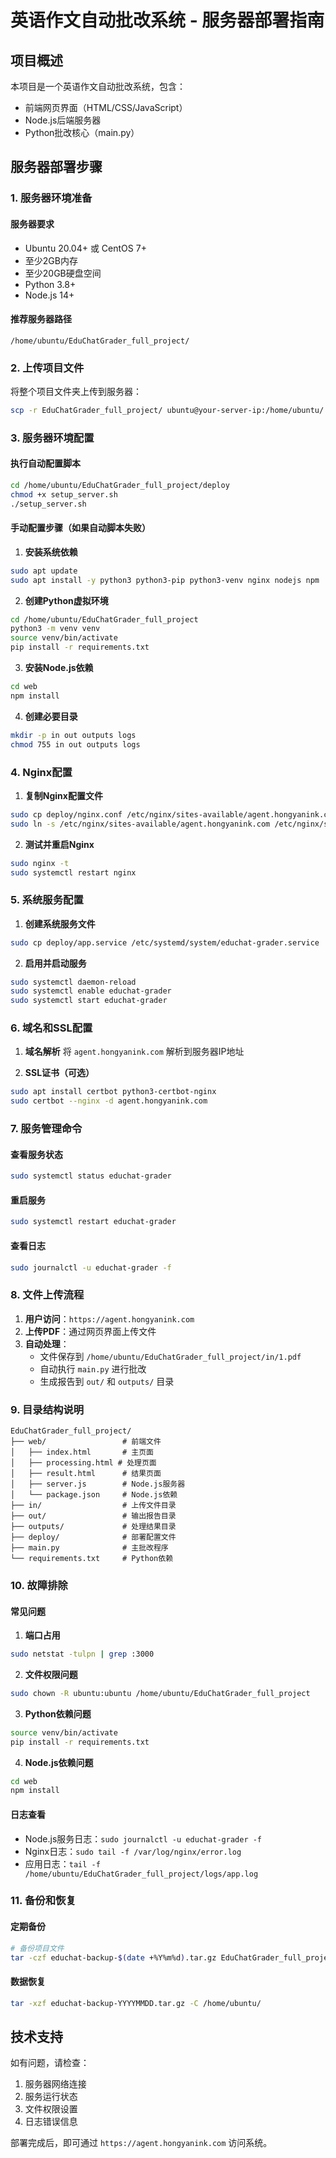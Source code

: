 # 英语作文自动批改系统 - 服务器部署指南

## 项目概述
本项目是一个英语作文自动批改系统，包含：
- 前端网页界面（HTML/CSS/JavaScript）
- Node.js后端服务器
- Python批改核心（main.py）

## 服务器部署步骤

### 1. 服务器环境准备

#### 服务器要求
- Ubuntu 20.04+ 或 CentOS 7+
- 至少2GB内存
- 至少20GB硬盘空间
- Python 3.8+
- Node.js 14+

#### 推荐服务器路径
```
/home/ubuntu/EduChatGrader_full_project/
```

### 2. 上传项目文件

将整个项目文件夹上传到服务器：
```bash
scp -r EduChatGrader_full_project/ ubuntu@your-server-ip:/home/ubuntu/
```

### 3. 服务器环境配置

#### 执行自动配置脚本
```bash
cd /home/ubuntu/EduChatGrader_full_project/deploy
chmod +x setup_server.sh
./setup_server.sh
```

#### 手动配置步骤（如果自动脚本失败）

1. **安装系统依赖**
```bash
sudo apt update
sudo apt install -y python3 python3-pip python3-venv nginx nodejs npm
```

2. **创建Python虚拟环境**
```bash
cd /home/ubuntu/EduChatGrader_full_project
python3 -m venv venv
source venv/bin/activate
pip install -r requirements.txt
```

3. **安装Node.js依赖**
```bash
cd web
npm install
```

4. **创建必要目录**
```bash
mkdir -p in out outputs logs
chmod 755 in out outputs logs
```

### 4. Nginx配置

1. **复制Nginx配置文件**
```bash
sudo cp deploy/nginx.conf /etc/nginx/sites-available/agent.hongyanink.com
sudo ln -s /etc/nginx/sites-available/agent.hongyanink.com /etc/nginx/sites-enabled/
```

2. **测试并重启Nginx**
```bash
sudo nginx -t
sudo systemctl restart nginx
```

### 5. 系统服务配置

1. **创建系统服务文件**
```bash
sudo cp deploy/app.service /etc/systemd/system/educhat-grader.service
```

2. **启用并启动服务**
```bash
sudo systemctl daemon-reload
sudo systemctl enable educhat-grader
sudo systemctl start educhat-grader
```

### 6. 域名和SSL配置

1. **域名解析**
将 `agent.hongyanink.com` 解析到服务器IP地址

2. **SSL证书（可选）**
```bash
sudo apt install certbot python3-certbot-nginx
sudo certbot --nginx -d agent.hongyanink.com
```

### 7. 服务管理命令

#### 查看服务状态
```bash
sudo systemctl status educhat-grader
```

#### 重启服务
```bash
sudo systemctl restart educhat-grader
```

#### 查看日志
```bash
sudo journalctl -u educhat-grader -f
```

### 8. 文件上传流程

1. **用户访问**：`https://agent.hongyanink.com`
2. **上传PDF**：通过网页界面上传文件
3. **自动处理**：
   - 文件保存到 `/home/ubuntu/EduChatGrader_full_project/in/1.pdf`
   - 自动执行 `main.py` 进行批改
   - 生成报告到 `out/` 和 `outputs/` 目录

### 9. 目录结构说明

```
EduChatGrader_full_project/
├── web/                 # 前端文件
│   ├── index.html       # 主页面
│   ├── processing.html # 处理页面
│   ├── result.html      # 结果页面
│   ├── server.js        # Node.js服务器
│   └── package.json     # Node.js依赖
├── in/                  # 上传文件目录
├── out/                 # 输出报告目录
├── outputs/             # 处理结果目录
├── deploy/              # 部署配置文件
├── main.py              # 主批改程序
└── requirements.txt     # Python依赖
```

### 10. 故障排除

#### 常见问题

1. **端口占用**
```bash
sudo netstat -tulpn | grep :3000
```

2. **文件权限问题**
```bash
sudo chown -R ubuntu:ubuntu /home/ubuntu/EduChatGrader_full_project
```

3. **Python依赖问题**
```bash
source venv/bin/activate
pip install -r requirements.txt
```

4. **Node.js依赖问题**
```bash
cd web
npm install
```

#### 日志查看
- Node.js服务日志：`sudo journalctl -u educhat-grader -f`
- Nginx日志：`sudo tail -f /var/log/nginx/error.log`
- 应用日志：`tail -f /home/ubuntu/EduChatGrader_full_project/logs/app.log`

### 11. 备份和恢复

#### 定期备份
```bash
# 备份项目文件
tar -czf educhat-backup-$(date +%Y%m%d).tar.gz EduChatGrader_full_project/
```

#### 数据恢复
```bash
tar -xzf educhat-backup-YYYYMMDD.tar.gz -C /home/ubuntu/
```

## 技术支持

如有问题，请检查：
1. 服务器网络连接
2. 服务运行状态
3. 文件权限设置
4. 日志错误信息

部署完成后，即可通过 `https://agent.hongyanink.com` 访问系统。